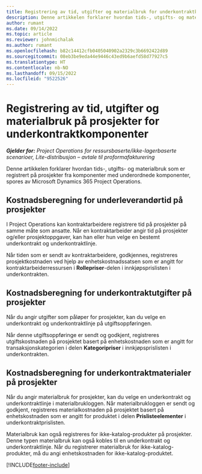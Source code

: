 ```yaml
---
title: Registrering av tid, utgifter og materialbruk for underkontraktkomponenter
description: Denne artikkelen forklarer hvordan tids-, utgifts- og materialbruk som er registrert på prosjekter fra komponenter med underordnede komponenter, spores av Microsoft Dynamics 365 Project Operations.
author: rumant
ms.date: 09/14/2022
ms.topic: article
ms.reviewer: johnmichalak
ms.author: rumant
ms.openlocfilehash: b82c14412cfb0405040902a2329c3b6692422d89
ms.sourcegitcommit: 08eb3be9eda44e9446c43ed9b6aefd58d77927c5
ms.translationtype: HT
ms.contentlocale: nb-NO
ms.lasthandoff: 09/15/2022
ms.locfileid: "9522526"
---
```

# <a name="recording-time-expenses-and-material-usage-on-projects-for-subcontracted-components"></a>Registrering av tid, utgifter og materialbruk på prosjekter for underkontraktkomponenter

_**Gjelder for:** Project Operations for ressursbaserte/ikke-lagerbaserte scenarioer, Lite-distribusjon – avtale til proformafakturering_

Denne artikkelen forklarer hvordan tids-, utgifts- og materialbruk som er registrert på prosjekter fra komponenter med underordnede komponenter, spores av Microsoft Dynamics 365 Project Operations.

## <a name="costing-for-subcontractor-time-on-projects"></a>Kostnadsberegning for underleverandørtid på prosjekter
I Project Operations kan kontraktarbeidere registrere tid på prosjekter på samme måte som ansatte. Når en kontraktarbeider angir tid på prosjekter og/eller prosjektoppgaver, kan han eller hun velge en bestemt underkontrakt og underkontraktlinje.

Når tiden som er sendt av kontraktarbeidere, godkjennes, registreres prosjektkostnaden ved hjelp av enhetskostnadssatsen som er angitt for kontraktarbeiderressursen i **Rollepriser**-delen i innkjøpsprislisten i underkontrakten.

## <a name="costing-for-subcontracted-expenses-on-projects"></a>Kostnadsberegning for underkontraktutgifter på prosjekter
Når du angir utgifter som påløper for prosjekter, kan du velge en underkontrakt og underkontraktlinje på utgiftsoppføringen. 

Når denne utgiftsoppføringe er sendt og godkjent, registreres utgiftskostnaden på prosjektet basert på enhetskostnaden som er angitt for transaksjonskategorien i delen **Kategoripriser** i innkjøpsprislisten i underkontrakten.

## <a name="costing-for-subcontracted-materials-on-projects"></a>Kostnadsberegning for underkontraktmaterialer på prosjekter
Når du angir materialbruk for prosjekter, kan du velge en underkontrakt og underkontraktlinje i materialbrukloggen. Når materialbrukloggen er sendt og godkjent, registreres materialkostnaden på prosjektet basert på enhetskostnaden som er angitt for produktet i delen **Prislisteelementer** i underkontraktprislisten.

Materialbruk kan også registreres for ikke-katalog-produkter på prosjekter. Denne typen materialbruk kan også kobles til en underkontrakt og underkontraktlinje. Når du registrerer materialbruk for ikke-katalog-produkter, må du angi enhetskostnaden for ikke-katalog-produktet. 


[!INCLUDE[footer-include](../../includes/footer-banner.md)]
